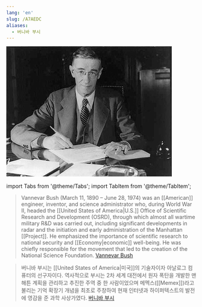 ```yaml
---
lang: 'en'
slug: /A7AEDC
aliases:
  - 버니바 부시
---
```


![Vannevar Bush](../assets/87640C.png)

import Tabs from '@theme/Tabs';
import TabItem from '@theme/TabItem';

<Tabs groupId='lang' queryString>
<TabItem value='en' label='English 🇺🇸' lang='en-US' default>
<div lang='en-US'>

> Vannevar Bush (March 11, 1890 – June 28, 1974) was an [[American]] engineer, inventor, and science administrator who, during World War II, headed the [[United States of America|U.S.]] Office of Scientific Research and Development (OSRD), through which almost all wartime military R&D was carried out, including significant developments in radar and the initiation and early administration of the Manhattan [[Project]]. He emphasized the importance of scientific research to national security and [[Economy|economic]] well-being. He was chiefly responsible for the movement that led to the creation of the National Science Foundation. [Vannevar Bush](https://en.wikipedia.org/wiki/Vannevar_Bush)

</div>
</TabItem>
<TabItem value='ko' label='한국어 🇰🇷' lang='ko-KR'>
<div lang='ko-KR'>

> 버니바 부시는 [[United States of America|미국]]의 기술자이자 아날로그 컴퓨터의 선구자이다. 역사적으로 부시는 2차 세계 대전에서 원자 폭탄을 개발한 맨해튼 계획을 관리하고 추진한 주역 중 한 사람이었으며 메멕스([[Memex]])라고 불리는 기억 확장기 개념을 최초로 주창하여 현재 인터넷과 하이퍼텍스트의 발전에 영감을 준 과학 사상가였다. [버니바 부시](https://ko.wikipedia.org/wiki/%EB%B2%84%EB%8B%88%EB%B0%94_%EB%B6%80%EC%8B%9C)

</div>
</TabItem>
</Tabs>
